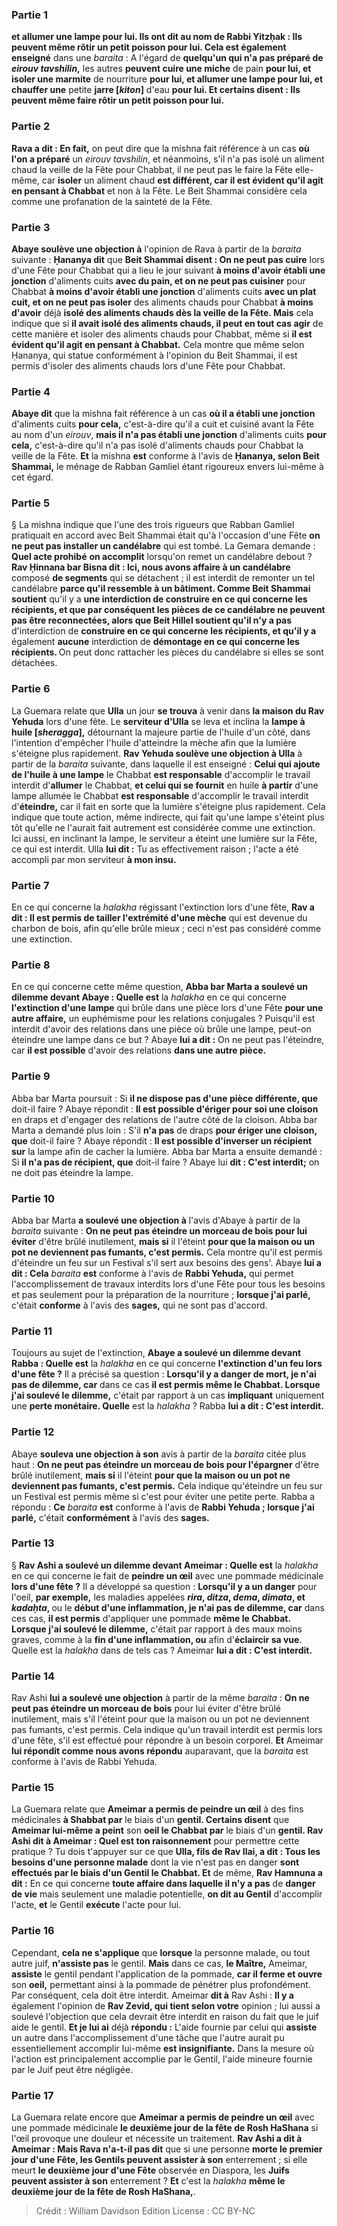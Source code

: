 
### Partie 1
<b>et allumer une lampe pour lui. Ils ont dit au nom de Rabbi Yitzḥak : Ils peuvent même rôtir un petit poisson pour lui. Cela est également enseigné</b> dans une <i>baraita</i> : A l'égard de <b>quelqu'un qui n'a pas préparé de <i>eirouv tavshilin</i>,</b> les autres <b>peuvent cuire une miche</b> de pain <b>pour lui, et isoler une marmite</b> de nourriture <b>pour lui, et allumer une lampe pour lui, et chauffer une</b> petite <b>jarre [<i>kiton</i>]</b> d'eau <b>pour lui. Et certains disent : Ils peuvent même faire rôtir un petit poisson pour lui.</b>

### Partie 2
<b>Rava a dit : En fait,</b> on peut dire que la mishna fait référence à un cas <b>où l'on a préparé</b> un <i>eirouv tavshilin</i>, et néanmoins, s'il n'a pas isolé un aliment chaud la veille de la Fête pour Chabbat, il ne peut pas le faire la Fête elle-même, car <b>isoler</b> un aliment chaud <b>est différent, car il est évident qu'il agit en pensant à Chabbat</b> et non à la Fête. Le Beit Shammai considère cela comme une profanation de la sainteté de la Fête.

### Partie 3
<b>Abaye soulève une objection à</b> l'opinion de Rava à partir de la <i>baraita</i> suivante : <b>Ḥananya dit</b> que <b>Beit Shammai disent : On ne peut pas cuire</b> lors d'une Fête pour Chabbat qui a lieu le jour suivant <b>à moins d'avoir établi une jonction</b> d'aliments cuits <b>avec du pain, et on ne peut pas cuisiner</b> pour Chabbat <b>à moins d'avoir établi une jonction</b> d'aliments cuits <b>avec un plat cuit, et on ne peut pas isoler</b> des aliments chauds pour Chabbat <b>à moins d'avoir</b> déjà <b>isolé des aliments chauds dès la veille de la Fête. Mais</b> cela indique que si <b>il avait isolé des aliments chauds, il peut en tout cas agir</b> de cette manière et isoler des aliments chauds pour Chabbat, même si <b>il est évident qu'il agit en pensant à Chabbat.</b> Cela montre que même selon Ḥananya, qui statue conformément à l'opinion du Beit Shammai, il est permis d'isoler des aliments chauds lors d'une Fête pour Chabbat.

### Partie 4
<b>Abaye dit</b> que la mishna fait référence à un cas <b>où il a établi une jonction</b> d'aliments cuits <b>pour cela,</b> c'est-à-dire qu'il a cuit et cuisiné avant la Fête au nom d'un <i>eirouv</i>, <b>mais il n'a pas établi une jonction</b> d'aliments cuits <b>pour cela,</b> c'est-à-dire qu'il n'a pas isolé d'aliments chauds pour Chabbat la veille de la Fête. <b>Et</b> la mishna <b>est</b> conforme à l'avis de <b>Ḥananya, selon Beit Shammai,</b> le ménage de Rabban Gamliel étant rigoureux envers lui-même à cet égard.

### Partie 5
§ La mishna indique que l'une des trois rigueurs que Rabban Gamliel pratiquait en accord avec Beit Shammai était qu'à l'occasion d'une Fête <b>on ne peut pas installer un candélabre</b> qui est tombé. La Gemara demande : <b>Quel acte prohibé</b> <b>on accomplit</b> lorsqu'on remet un candélabre debout ? <b>Rav Ḥinnana bar Bisna dit : Ici, nous avons affaire à un candélabre</b> composé <b>de segments</b> qui se détachent ; il est interdit de remonter un tel candélabre <b>parce qu'il ressemble à un bâtiment. Comme Beit Shammai soutient</b> qu'il y a <b>une interdiction de <b>construire en ce qui concerne les récipients,</b> et que par conséquent les pièces de ce candélabre ne peuvent pas être reconnectées, alors que <b>Beit Hillel soutient</b> qu'il n'y a pas</b> d'interdiction de <b>construire en ce qui concerne les récipients, et qu'il y a</b> également <b>aucune</b> interdiction de <b>démontage en ce qui concerne les récipients. </b> On peut donc rattacher les pièces du candélabre si elles se sont détachées.

### Partie 6
La Guemara relate que <b>Ulla</b> un jour <b>se trouva</b> à venir dans <b>la maison du Rav Yehuda</b> lors d'une fête. Le <b>serviteur d'Ulla</b> se leva et inclina la <b>lampe à huile [<i>sheragga</i>],</b> détournant la majeure partie de l'huile d'un côté, dans l'intention d'empêcher l'huile d'atteindre la mèche afin que la lumière s'éteigne plus rapidement. <b>Rav Yehuda soulève une objection à Ulla</b> à partir de la <i>baraita</i> suivante, dans laquelle il est enseigné : <b>Celui qui ajoute de l'huile à une lampe</b> le Chabbat <b>est responsable</b> d'accomplir le travail interdit d'<b>allumer</b> le Chabbat, <b>et celui qui se fournit</b> en huile <b>à partir</b> d'une lampe allumée le Chabbat <b>est responsable</b> d'accomplir le travail interdit d'<b>éteindre,</b> car il fait en sorte que la lumière s'éteigne plus rapidement. Cela indique que toute action, même indirecte, qui fait qu'une lampe s'éteint plus tôt qu'elle ne l'aurait fait autrement est considérée comme une extinction. Ici aussi, en inclinant la lampe, le serviteur a éteint une lumière sur la Fête, ce qui est interdit. Ulla <b>lui dit :</b> Tu as effectivement raison ; l'acte a été accompli par mon serviteur <b>à mon insu.</b>

### Partie 7
En ce qui concerne la <i>halakha</i> régissant l'extinction lors d'une fête, <b>Rav a dit : Il est permis de tailler l'extrémité d'une mèche</b> qui est devenue du charbon de bois, afin qu'elle brûle mieux ; ceci n'est pas considéré comme une extinction.

### Partie 8
En ce qui concerne cette même question, <b>Abba bar Marta a soulevé un dilemme devant Abaye : Quelle est</b> la <i>halakha</i> en ce qui concerne <b>l'extinction d'une lampe</b> qui brûle dans une pièce lors d'une Fête <b>pour une autre affaire,</b> un euphémisme pour les relations conjugales ? Puisqu'il est interdit d'avoir des relations dans une pièce où brûle une lampe, peut-on éteindre une lampe dans ce but ? Abaye <b>lui a dit :</b> On ne peut pas l'éteindre, car <b>il est possible</b> d'avoir des relations <b>dans une autre pièce.</b>

### Partie 9
Abba bar Marta poursuit : Si <b>il ne dispose pas d'une pièce différente, que</b> doit-il faire ? Abaye répondit : <b>Il est possible d'ériger pour soi une cloison</b> en draps et d'engager des relations de l'autre côté de la cloison. Abba bar Marta a demandé plus loin : S'il <b>n'a pas</b> de draps <b>pour ériger une cloison, que</b> doit-il faire ? Abaye répondit : <b>Il est possible d'inverser un récipient sur</b> la lampe afin de cacher la lumière. Abba bar Marta a ensuite demandé : Si <b>il n'a pas de récipient, que</b> doit-il faire ? Abaye lui <b>dit : C'est interdit;</b> on ne doit pas éteindre la lampe.

### Partie 10
Abba bar Marta <b>a soulevé une objection à</b> l'avis d'Abaye à partir de la <i>baraita</i> suivante : <b>On ne peut pas éteindre un morceau de bois pour lui éviter</b> d'être brûlé inutilement, <b>mais si</b> il l'éteint <b>pour que la maison ou un pot ne deviennent pas fumants, c'est permis.</b> Cela montre qu'il est permis d'éteindre un feu sur un Festival s'il sert aux besoins des gens'. Abaye <b>lui a dit : Cela</b> <i>baraita</i> <b>est</b> conforme à l'avis de <b>Rabbi Yehuda,</b> qui permet l'accomplissement de travaux interdits lors d'une Fête pour tous les besoins et pas seulement pour la préparation de la nourriture ; <b>lorsque j'ai parlé,</b> c'était <b>conforme</b> à l'avis des <b>sages,</b> qui ne sont pas d'accord.

### Partie 11
Toujours au sujet de l'extinction, <b>Abaye a soulevé un dilemme devant Rabba : Quelle est</b> la <i>halakha</i> en ce qui concerne <b>l'extinction d'un feu lors d'une fête ?</b> Il a précisé sa question : <b>Lorsqu'il y a danger de mort, je n'ai pas de dilemme, car</b> dans ce cas <b>il est permis même le Chabbat. Lorsque j'ai soulevé le dilemme,</b> c'était par rapport à un cas <b>impliquant</b> uniquement une <b>perte monétaire. Quelle</b> est la <i>halakha</i> ? Rabba <b>lui a dit : C'est interdit.</b>

### Partie 12
Abaye <b>souleva une objection à son</b> avis à partir de la <i>baraita</i> citée plus haut : <b>On ne peut pas éteindre un morceau de bois pour l'épargner</b> d'être brûlé inutilement, <b>mais si</b> il l'éteint <b>pour que la maison ou un pot ne deviennent pas fumants, c'est permis.</b> Cela indique qu'éteindre un feu sur un Festival est permis même si c'est pour éviter une petite perte. Rabba a répondu : <b>Ce</b> <i>baraita</i> <b>est</b> conforme à l'avis de <b>Rabbi Yehuda ; lorsque j'ai parlé,</b> c'était <b>conformément</b> à l'avis des <b>sages.</b>

### Partie 13
§ <b>Rav Ashi a soulevé un dilemme devant Ameimar : Quelle est</b> la <i>halakha</i> en ce qui concerne le fait de <b>peindre un œil</b> avec une pommade médicinale <b>lors d'une fête ?</b> Il a développé sa question : <b>Lorsqu'il y a un danger</b> pour l'oeil, <b>par exemple,</b> les maladies appelées <b><i>rira</i>, <i>ditza</i>, <i>dema</i>, <i>dimata</i>, et <i>kadaḥta</i>, </b> ou le <b>début d'une inflammation, je n'ai pas de dilemme, car</b> dans ces cas, <b>il est permis</b> d'appliquer une pommade <b>même le Chabbat. Lorsque j'ai soulevé le dilemme,</b> c'était par rapport à des maux moins graves, comme à la <b>fin d'une inflammation, ou</b> afin d'<b>éclaircir sa vue</b>. Quelle</b> est la <i>halakha</i> dans de tels cas ? Ameimar <b>lui a dit : C'est interdit.</b>

### Partie 14
Rav Ashi <b>lui a soulevé une objection</b> à partir de la même <i>baraita</i> : <b>On ne peut pas éteindre un morceau de bois</b> pour lui éviter d'être brûlé inutilement, mais s'il l'éteint pour que la maison ou un pot ne deviennent pas fumants, c'est permis. Cela indique qu'un travail interdit est permis lors d'une fête, s'il est effectué pour répondre à un besoin corporel. <b>Et</b> Ameimar <b>lui répondit comme nous avons répondu</b> auparavant, que la <i>baraita</i> est conforme à l'avis de Rabbi Yehuda.

### Partie 15
La Guemara relate que <b>Ameimar a permis de peindre un œil</b> à des fins médicinales <b>à Shabbat par</b> le biais d'un <b>gentil. Certains disent</b> que <b>Ameimar lui-même a peint</b> son <b>oeil le Chabbat par</b> le biais d'un <b>gentil. Rav Ashi dit à Ameimar : Quel est ton raisonnement</b> pour permettre cette pratique ? Tu dois t'appuyer sur ce que <b>Ulla, fils de Rav Ilai, a dit : Tous les besoins d'une personne malade</b> dont la vie n'est pas en danger <b>sont effectués par le biais d'un Gentil le Chabbat. Et</b> de même, <b>Rav Hamnuna a dit :</b> En ce qui concerne <b>toute affaire dans laquelle il n'y a pas</b> de <b>danger de vie</b> mais seulement une maladie potentielle, <b>on dit au Gentil</b> d'accomplir l'acte, <b>et</b> le Gentil <b>exécute</b> l'acte pour lui.

### Partie 16
Cependant, <b>cela ne s'applique</b> que <b>lorsque</b> la personne malade, ou tout autre juif, <b>n'assiste pas</b> le gentil. <b>Mais</b> dans ce cas, <b>le Maître,</b> Ameimar, <b>assiste</b> le gentil pendant l'application de la pommade, <b>car il ferme et ouvre</b> son <b>oeil,</b> permettant ainsi à la pommade de pénétrer plus profondément. Par conséquent, cela doit être interdit. Ameimar <b>dit à</b> Rav Ashi : <b>Il y a</b> également l'opinion de <b>Rav Zevid, qui tient selon votre</b> opinion ; lui aussi a soulevé l'objection que cela devrait être interdit en raison du fait que le juif aide le gentil. <b>Et je lui ai</b> déjà <b>répondu :</b> L'aide fournie par celui qui <b>assiste</b> un autre dans l'accomplissement d'une tâche que l'autre aurait pu essentiellement accomplir lui-même <b>est insignifiante.</b> Dans la mesure où l'action est principalement accomplie par le Gentil, l'aide mineure fournie par le Juif peut être négligée.

### Partie 17
La Guemara relate encore que <b>Ameimar a permis de peindre un œil</b> avec une pommade médicinale <b>le deuxième jour de la fête de Rosh HaShana</b> si l'œil provoque une douleur et nécessite un traitement. <b>Rav Ashi a dit à Ameimar : Mais Rava n'a-t-il pas dit</b> que si une personne <b>morte le premier jour d'une Fête, les Gentils peuvent assister à son</b> enterrement ; si elle meurt <b>le deuxième jour d'une Fête</b> observée en Diaspora, les <b>Juifs peuvent assister à son</b> enterrement ? <b>Et</b> c'est la <i>halakha</i> <b>même le deuxième jour de la fête de Rosh HaShana,</b>.

>Crédit : William Davidson Edition
>License : CC BY-NC